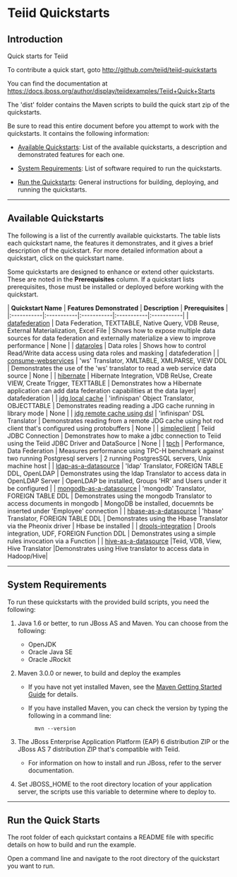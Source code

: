 Teiid Quickstarts
=================

Introduction
-------------------------

Quick starts for Teiid

To contribute a quick start, goto http://github.com/teiid/teiid-quickstarts

You can find the documentation at https://docs.jboss.org/author/display/teiidexamples/Teiid+Quick+Starts

The 'dist' folder contains the Maven scripts to build the quick start zip of the quickstarts.

Be sure to read this entire document before you attempt to work with the quickstarts. It contains the following information:

* [Available Quickstarts](#availableQuickstarts): List of the available quickstarts, a description and demonstrated features for each one.

* [System Requirements](#systemrequirements): List of software required to run the quickstarts.

* [Run the Quickstarts](#runningquickstarts): General instructions for building, deploying, and running the quickstarts.


-------------------
<a id="availableQuickstarts"></a>
Available Quickstarts 
---------------------

The following is a list of the currently available quickstarts. The table lists each quickstart name, the features it demonstrates, and it gives a brief description of the quickstart. For more detailed information about a quickstart, click on the quickstart name.

Some quickstarts are designed to enhance or extend other quickstarts. These are noted in the **Prerequisites** column. If a quickstart lists prerequisites, those must be installed or deployed before working with the quickstart.

| **Quickstart Name** | **Features Demonstrated** | **Description** | **Prerequisites** |
|:-----------|:-----------|:-----------|:-----------|:-----------|
| [datafederation](vdb-datafederation/README.md "data-federation") | Data Federation, TEXTTABLE, Native Query, VDB Reuse, External Materialization, Excel File | Shows how to expose multiple data sources for data federation and externally materialize a view to improve performance | None |
| [dataroles](vdb-dataroles/README.md "data-roles") | Data roles | Shows how to control Read/Write data access using data roles and masking | datafederation |
| [consume-webservices](webservices-as-a-datasource/README.md "consume-webservices") | 'ws' Translator, XMLTABLE, XMLPARSE, VIEW DDL | Demonstrates the use of the 'ws' translator to read a web service data source | None |
| [hibernate](hibernate-on-top-of-teiid/README.md "hibernate") | Hibernate Integration, VDB ReUse, Create VIEW, Create Trigger, TEXTTABLE | Demonstrates how a Hibernate application can add data federation capabilities at the data layer| datafederation |
| [jdg local cache](jdg-local-cache/README.md "infinispan-cache") | 'infinispan' Object Translator, OBJECTTABLE | Demonstrates reading reading a JDG cache running in library mode  | None |
| [jdg remote cache using dsl](jdg-remote-cache/README_JDG_REMOTE_QUERY_DSL.md "infinispan-cache-dsl") | 'infinispan' DSL Translator | Demonstrates reading from a remote JDG cache using hot rod client that's configured using protobuffers  | None |
| [simpleclient](simpleclient/README.md "simpleclient") | Teiid JDBC Connection | Demonstrates how to make a jdbc connection to Teiid using the Teiid JDBC Driver and DataSource  | None |
| [tpch](tpch/README.md "tphc") | Performance, Data Federation | Measures performance using TPC-H benchmark against two running Postgresql servers  | 2 running PostgresSQL servers, Unix machine host |
| [ldap-as-a-datasource](ldap-as-a-datasource/README.md) | 'ldap' Translator, FOREIGN TABLE DDL, OpenLDAP | Demonstrates using the ldap Translator to access data in OpenLDAP Server | OpenLDAP be installed, Groups 'HR' and Users under it be configured |
| [mongodb-as-a-datasource](mongodb-as-a-datasource/README.md) | 'mongodb' Translator, FOREIGN TABLE DDL | Demonstrates using the mongodb Translator to access documents in mongodb | MongoDB be installed, docuemnts be inserted under 'Employee' connection |
| [hbase-as-a-datasource](hbase-as-a-datasource/README.md) | 'hbase' Translator, FOREIGN TABLE DDL | Demonstrates using the Hbase Translator via the Pheonix driver | Hbase be installed |
| [drools-integration](drools-integration/README.md) | Drools integration, UDF, FOREIGN Function DDL | Demonstrates using a simple rules invocation via a Function  |
| [hive-as-a-datasource](hive-as-a-datasource/README.md) |Teiid, VDB, View, Hive Translator |Demonstrates using Hive translator to access data in Hadoop/Hive|

-------------------
<a id="systemrequirements"></a>
System Requirements 
-------------------

To run these quickstarts with the provided build scripts, you need the following:

1. Java 1.6 or better, to run JBoss AS and Maven. You can choose from the following:
    * OpenJDK
    * Oracle Java SE
    * Oracle JRockit

2. Maven 3.0.0 or newer, to build and deploy the examples
    * If you have not yet installed Maven, see the [Maven Getting Started Guide](http://maven.apache.org/guides/getting-started/index.html) for details.
    * If you have installed Maven, you can check the version by typing the following in a command line:

            mvn --version 

3. The JBoss Enterprise Application Platform (EAP) 6 distribution ZIP or the JBoss AS 7 distribution ZIP that's compatible with Teiid.
    * For information on how to install and run JBoss, refer to the server documentation.

4.  Set JBOSS_HOME to the root directory location of your application server, the scripts use this variable to
	determine where to deploy to.


------------------
<a id="runningquickstarts"></a>
Run the Quick Starts
------------------

The root folder of each quickstart contains a README file with specific details on how to build and run the example.

Open a command line and navigate to the root directory of the quickstart you want to run.
